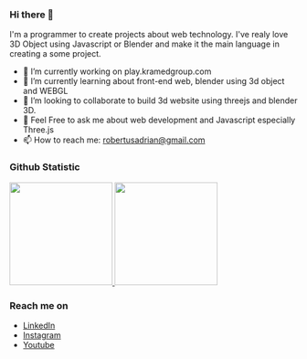 ### Hi there 👋

I'm a programmer to create projects about web technology. I've realy love 3D Object using Javascript or Blender and make it the main language in creating a some project. 

- 🔭 I’m currently working on play.kramedgroup.com
- 🌱 I’m currently learning about front-end web, blender using 3d object and WEBGL
- 👯 I’m looking to collaborate to build 3d website using threejs and blender 3D.
- 💬 Feel Free to ask me about web development and Javascript especially Three.js
- 📫 How to reach me: robertusadrian@gmail.com

### Github Statistic
<p align="left">
<a href="https://github.com/robertusAdrian">
  <img height="180em" src="https://github-readme-stats-eight-theta.vercel.app/api?username=robertusAdrian&show_icons=true&theme=algolia&include_all_commits=true&count_private=true"/>
  <img height="180em" src="https://github-readme-stats-eight-theta.vercel.app/api/top-langs/?username=robertusAdrian&layout=compact&langs_count=8&theme=algolia"/>
</a>
</p>

### Reach me on
- <a href="https://www.linkedin.com/in/robertusadrian/">LinkedIn</a>
- <a href="https://www.instagram.com/robertus_adrian/">Instagram</a>
- <a href="https://www.youtube.com/c/robertusadrian">Youtube</a>

